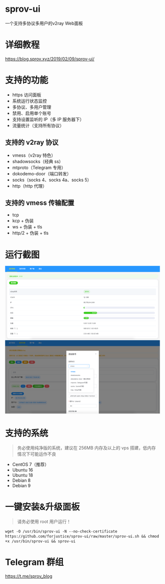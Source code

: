 # sprov-ui
 一个支持多协议多用户的v2ray Web面板
 
# 详细教程
https://blog.sprov.xyz/2019/02/09/sprov-ui/
 
# 支持的功能
 - https 访问面板
 - 系统运行状态监控
 - 多协议、多用户管理
 - 禁用、启用单个账号
 - 支持设置监听的 IP（多 IP 服务器下）
 - 流量统计（支持所有协议）
 
## 支持的 v2ray 协议
 - vmess（v2ray 特色）
 - shadowsocks（经典 ss）
 - mtproto（Telegram 专用）
 - dokodemo-door（端口转发）
 - socks（socks 4、socks 4a、socks 5）
 - http（http 代理）

## 支持的 vmess 传输配置
 - tcp
 - kcp + 伪装
 - ws + 伪装 + tls
 - http/2 + 伪装 + tls
 
# 运行截图
![1.png](1.png)
![2.png](2.png)

# 支持的系统
>务必使用纯净版的系统，建议在 256MB 内存及以上的 vps 搭建，低内存情况下可能运作不良
 - CentOS 7（推荐）
 - Ubuntu 16
 - Ubuntu 18
 - Debian 8
 - Debian 9

# 一键安装&升级面板


>请务必使用 root 用户运行！

```
wget -O /usr/bin/sprov-ui -N --no-check-certificate https://github.com/forjustice/sprov-ui/raw/master/sprov-ui.sh && chmod +x /usr/bin/sprov-ui && sprov-ui

```

# Telegram 群组
https://t.me/sprov_blog

